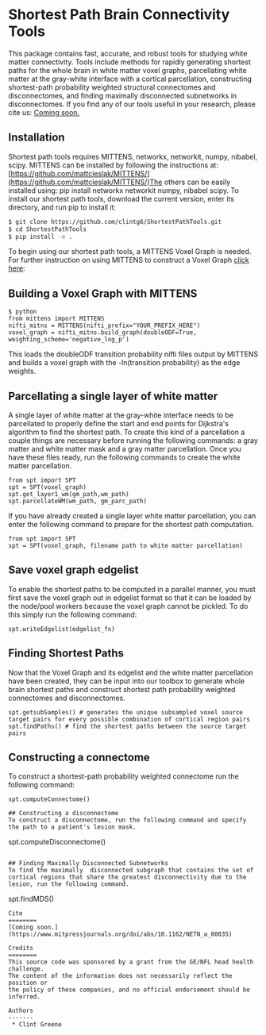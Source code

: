 # Shortest Path Brain Connectivity Tools 

This package contains fast, accurate, and robust tools for studying white matter connectivity. Tools include methods for rapidly generating shortest paths for the whole brain in white matter voxel graphs, parcellating white matter at the gray-white interface with a cortical parcellation, constructing shortest-path probability weighted structural connectomes and disconnectomes, and finding maximally disconnected subnetworks in disconnectomes. If you find any of our tools useful in your research, please cite us: [Coming soon.](https://www.mitpressjournals.org/doi/abs/10.1162/NETN_a_00035)

## Installation
Shortest path tools requires MITTENS, networkx, networkit, numpy, nibabel, scipy. MITTENS can be installed by following the instructions at: [https://github.com/mattcieslak/MITTENS/](https://github.com/mattcieslak/MITTENS/)The others can be easily installed using: pip install networkx networkit numpy, nibabel scipy. To install our shortest path tools, download the current version, enter its directory, and run pip to install it:

```bash
$ git clone https://github.com/clintg6/ShortestPathTools.git
$ cd ShortestPathTools
$ pip install -e .
```
To begin using our shortest path tools, a MITTENS Voxel Graph is needed.
For further instruction on using MITTENS to construct a Voxel Graph [click here](https://github.com/mattcieslak/MITTENS): 

## Building a Voxel Graph with MITTENS
```
$ python
from mittens import MITTENS
nifti_mitns = MITTENS(nifti_prefix="YOUR_PREFIX_HERE")
voxel_graph = nifti_mitns.build_graph(doubleODF=True, weighting_scheme='negative_log_p')

```
This loads the doubleODF transition probability nifti files output by MITTENS and builds a voxel graph with the -ln(transition probability) as the edge weights.

## Parcellating a single layer of white matter
A single layer of white matter at the gray-white interface needs to be parcellated to properly define the start and end points for Dijkstra's algorithm to find the shortest path. To create this kind of a parcellation a couple things are necessary before running the following commands: a gray matter and white matter mask and a gray matter parcellation. Once you have these files ready, run the following commands to create the white matter parcellation.

```
from spt import SPT
spt = SPT(voxel_graph)
spt.get_layer1_wm(gm_path,wm_path)
spt.parcellateWM(wm_path, gm_parc_path)
```
If you have already created a single layer white matter parcellation, you can enter the following command to prepare for the shortest path computation.

```
from spt import SPT
spt = SPT(voxel_graph, filename path to white matter parcellation)
```

## Save voxel graph edgelist
To enable the shortest paths to be computed in a parallel manner, you must first save the voxel graph out in edgelist format so that it can be loaded by the node/pool workers because the voxel graph cannot be pickled. To do this simply run the following command:
```
spt.writeEdgelist(edgelist_fn)
```

## Finding Shortest Paths
Now that the Voxel Graph and its edgelist and the white matter parcellation have been created, they can be input into our toolbox to generate whole brain shortest paths and construct shortest path probability weighted connectomes and disconnectomes.

```
spt.getsubSamples() # generates the unique subsampled voxel source target pairs for every possible combination of cortical region pairs
spt.findPaths() # find the shortest paths between the source target pairs 
```

## Constructing a connectome
To construct a shortest-path probability weighted connectome run the following command:
```
spt.computeConnectome()

## Constructing a disconnectome
To construct a disconnectome, run the following command and specify the path to a patient's lesion mask.
```
spt.computeDisconnectome()
```

## Finding Maximally Disconnected Subnetworks
To find the maximally  disconnected subgraph that contains the set of cortical regions that share the greatest disconnectivity due to the lesion, run the following command.
```
spt.findMDS() 
```
Cite
========
[Coming soon.](https://www.mitpressjournals.org/doi/abs/10.1162/NETN_a_00035)

Credits
========
This source code was sponsored by a grant from the GE/NFL head health challenge. 
The content of the information does not necessarily reflect the position or
the policy of these companies, and no official endorsement should be inferred.

Authors
-------
 * Clint Greene


